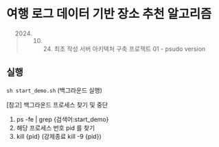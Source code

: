 # 여행 로그 데이터 기반 장소 추천 알고리즘

> 2024. 10. 24. 최초 작성
> 서버 아키텍처 구축 프로젝트 01 - psudo version

## 실행
`sh start_demo.sh` (백그라운드 실행)

[참고] 백그라운드 프로세스 찾기 및 중단 
1. ps -fe | grep {검색어:start_demo}
2. 해당 프로세스 번호 pid 를 찾기
3. kill {pid} (강제종료 kill -9 {pid})